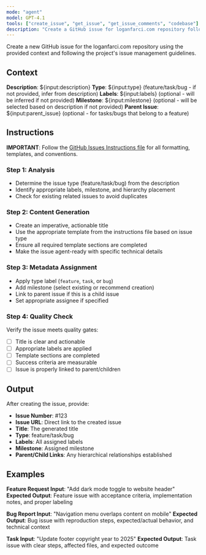 ```yaml
---
mode: "agent"
model: GPT-4.1
tools: ["create_issue", "get_issue", "get_issue_comments", "codebase"]
description: "Create a GitHub issue for loganfarci.com repository following project guidelines"
---
```


Create a new GitHub issue for the loganfarci.com repository using the provided context and following the project's issue management guidelines.

## Context

**Description**: ${input:description}
**Type**: ${input:type} (feature/task/bug - if not provided, infer from description)
**Labels**: ${input:labels} (optional - will be inferred if not provided)
**Milestone**: ${input:milestone} (optional - will be selected based on description if not provided)
**Parent Issue**: ${input:parent_issue} (optional - for tasks/bugs that belong to a feature)

## Instructions

**IMPORTANT**: Follow the [GitHub Issues Instructions file](../instructions/issues.instructions.md) for all formatting, templates, and conventions.

### Step 1: Analysis

- Determine the issue type (feature/task/bug) from the description
- Identify appropriate labels, milestone, and hierarchy placement
- Check for existing related issues to avoid duplicates

### Step 2: Content Generation

- Create an imperative, actionable title
- Use the appropriate template from the instructions file based on issue type
- Ensure all required template sections are completed
- Make the issue agent-ready with specific technical details

### Step 3: Metadata Assignment

- Apply type label (`feature`, `task`, or `bug`)
- Add milestone (select existing or recommend creation)
- Link to parent issue if this is a child issue
- Set appropriate assignee if specified

### Step 4: Quality Check

Verify the issue meets quality gates:

- [ ] Title is clear and actionable
- [ ] Appropriate labels are applied
- [ ] Template sections are completed
- [ ] Success criteria are measurable
- [ ] Issue is properly linked to parent/children

## Output

After creating the issue, provide:

- **Issue Number**: #123
- **Issue URL**: Direct link to the created issue
- **Title**: The generated title
- **Type**: feature/task/bug
- **Labels**: All assigned labels
- **Milestone**: Assigned milestone
- **Parent/Child Links**: Any hierarchical relationships established

## Examples

**Feature Request Input**: "Add dark mode toggle to website header"
**Expected Output**: Feature issue with acceptance criteria, implementation notes, and proper labeling

**Bug Report Input**: "Navigation menu overlaps content on mobile"
**Expected Output**: Bug issue with reproduction steps, expected/actual behavior, and technical context

**Task Input**: "Update footer copyright year to 2025"
**Expected Output**: Task issue with clear steps, affected files, and expected outcome
